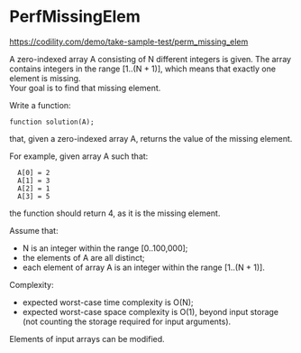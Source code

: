 # PerfMissingElem
https://codility.com/demo/take-sample-test/perm_missing_elem

A zero-indexed array A consisting of N different integers is given. The array contains integers in the range [1..(N + 1)], which means that exactly one element is missing.  
Your goal is to find that missing element.

Write a function:

```
function solution(A);
```

that, given a zero-indexed array A, returns the value of the missing element.

For example, given array A such that:

```
  A[0] = 2
  A[1] = 3
  A[2] = 1
  A[3] = 5
```

the function should return 4, as it is the missing element.

Assume that:  
* N is an integer within the range [0..100,000];
* the elements of A are all distinct;
* each element of array A is an integer within the range [1..(N + 1)].

Complexity:  
* expected worst-case time complexity is O(N);
* expected worst-case space complexity is O(1), beyond input storage (not counting the storage required for input arguments).

Elements of input arrays can be modified.